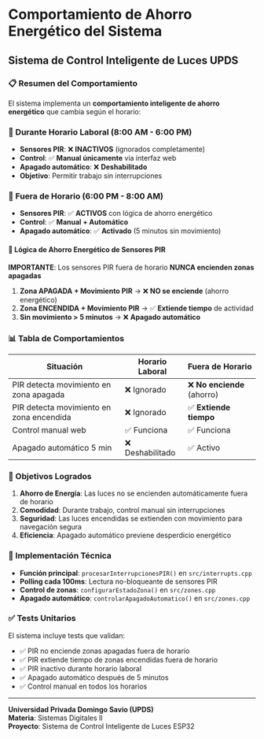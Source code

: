 # Comportamiento de Ahorro Energético del Sistema
## Sistema de Control Inteligente de Luces UPDS

### 📋 Resumen del Comportamiento

El sistema implementa un **comportamiento inteligente de ahorro energético** que cambia según el horario:

### 🏢 Durante Horario Laboral (8:00 AM - 6:00 PM)
- **Sensores PIR**: ❌ **INACTIVOS** (ignorados completamente)
- **Control**: ✅ **Manual únicamente** via interfaz web
- **Apagado automático**: ❌ **Deshabilitado**
- **Objetivo**: Permitir trabajo sin interrupciones

### 🌙 Fuera de Horario (6:00 PM - 8:00 AM)
- **Sensores PIR**: ✅ **ACTIVOS** con lógica de ahorro energético
- **Control**: ✅ **Manual + Automático**
- **Apagado automático**: ✅ **Activado** (5 minutos sin movimiento)

#### 🔋 Lógica de Ahorro Energético de Sensores PIR

**IMPORTANTE**: Los sensores PIR fuera de horario **NUNCA encienden zonas apagadas**

1. **Zona APAGADA + Movimiento PIR** → ❌ **NO se enciende** (ahorro energético)
2. **Zona ENCENDIDA + Movimiento PIR** → ✅ **Extiende tiempo** de actividad
3. **Sin movimiento > 5 minutos** → ❌ **Apagado automático**

### 📊 Tabla de Comportamientos

| Situación | Horario Laboral | Fuera de Horario |
|-----------|----------------|------------------|
| PIR detecta movimiento en zona apagada | ❌ Ignorado | ❌ **No enciende** (ahorro) |
| PIR detecta movimiento en zona encendida | ❌ Ignorado | ✅ **Extiende tiempo** |
| Control manual web | ✅ Funciona | ✅ Funciona |
| Apagado automático 5 min | ❌ Deshabilitado | ✅ Activo |

### 🎯 Objetivos Logrados

1. **Ahorro de Energía**: Las luces no se encienden automáticamente fuera de horario
2. **Comodidad**: Durante trabajo, control manual sin interrupciones
3. **Seguridad**: Las luces encendidas se extienden con movimiento para navegación segura
4. **Eficiencia**: Apagado automático previene desperdicio energético

### 🔧 Implementación Técnica

- **Función principal**: `procesarInterrupcionesPIR()` en `src/interrupts.cpp`
- **Polling cada 100ms**: Lectura no-bloqueante de sensores PIR
- **Control de zonas**: `configurarEstadoZona()` en `src/zones.cpp`
- **Apagado automático**: `controlarApagadoAutomatico()` en `src/zones.cpp`

### ✅ Tests Unitarios

El sistema incluye tests que validan:
- ✅ PIR no enciende zonas apagadas fuera de horario
- ✅ PIR extiende tiempo de zonas encendidas fuera de horario
- ✅ PIR inactivo durante horario laboral
- ✅ Apagado automático después de 5 minutos
- ✅ Control manual en todos los horarios

---
**Universidad Privada Domingo Savio (UPDS)**  
**Materia**: Sistemas Digitales II  
**Proyecto**: Sistema de Control Inteligente de Luces ESP32
